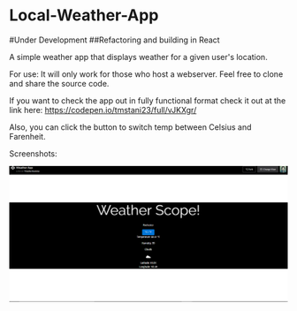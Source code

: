 # Local-Weather-App

#Under Development
##Refactoring and building in React

A simple weather app that displays weather for a given user's location.

For use:
It will only work for those who host a webserver.  Feel free to clone and share the source code.

If you want to check the app out in fully functional format 
check it out at the link here: https://codepen.io/tmstani23/full/vJKXgr/

Also, you can click the button to switch temp between Celsius and Farenheit.

Screenshots:

![Alt text](https://raw.githubusercontent.com/tmstani23/Local-Weather-App/master/scrn1.png)
